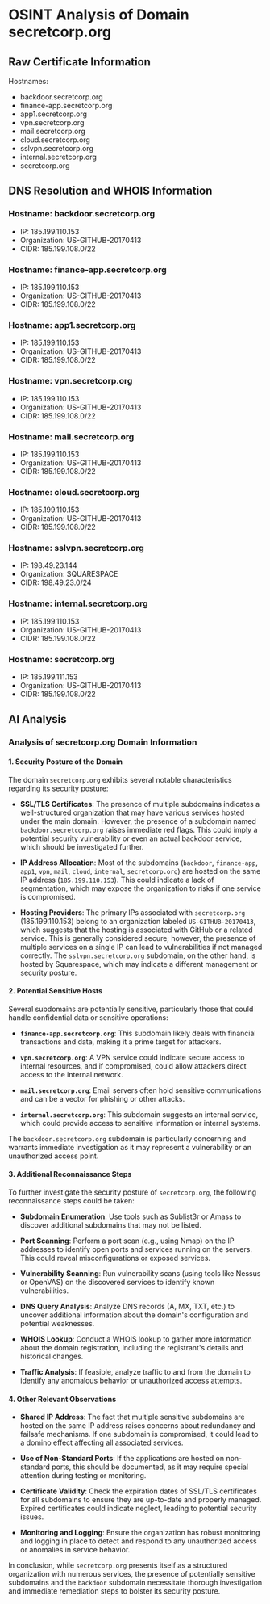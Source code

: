 # OSINT Analysis of Domain secretcorp.org

## Raw Certificate Information
Hostnames:
  - backdoor.secretcorp.org
  - finance-app.secretcorp.org
  - app1.secretcorp.org
  - vpn.secretcorp.org
  - mail.secretcorp.org
  - cloud.secretcorp.org
  - sslvpn.secretcorp.org
  - internal.secretcorp.org
  - secretcorp.org

## DNS Resolution and WHOIS Information

### Hostname: backdoor.secretcorp.org
- IP: 185.199.110.153
- Organization: US-GITHUB-20170413
- CIDR: 185.199.108.0/22

### Hostname: finance-app.secretcorp.org
- IP: 185.199.110.153
- Organization: US-GITHUB-20170413
- CIDR: 185.199.108.0/22

### Hostname: app1.secretcorp.org
- IP: 185.199.110.153
- Organization: US-GITHUB-20170413
- CIDR: 185.199.108.0/22

### Hostname: vpn.secretcorp.org
- IP: 185.199.110.153
- Organization: US-GITHUB-20170413
- CIDR: 185.199.108.0/22

### Hostname: mail.secretcorp.org
- IP: 185.199.110.153
- Organization: US-GITHUB-20170413
- CIDR: 185.199.108.0/22

### Hostname: cloud.secretcorp.org
- IP: 185.199.110.153
- Organization: US-GITHUB-20170413
- CIDR: 185.199.108.0/22

### Hostname: sslvpn.secretcorp.org
- IP: 198.49.23.144
- Organization: SQUARESPACE
- CIDR: 198.49.23.0/24

### Hostname: internal.secretcorp.org
- IP: 185.199.110.153
- Organization: US-GITHUB-20170413
- CIDR: 185.199.108.0/22

### Hostname: secretcorp.org
- IP: 185.199.111.153
- Organization: US-GITHUB-20170413
- CIDR: 185.199.108.0/22

## AI Analysis
### Analysis of secretcorp.org Domain Information

#### 1. Security Posture of the Domain
The domain `secretcorp.org` exhibits several notable characteristics regarding its security posture:

- **SSL/TLS Certificates**: The presence of multiple subdomains indicates a well-structured organization that may have various services hosted under the main domain. However, the presence of a subdomain named `backdoor.secretcorp.org` raises immediate red flags. This could imply a potential security vulnerability or even an actual backdoor service, which should be investigated further.

- **IP Address Allocation**: Most of the subdomains (`backdoor`, `finance-app`, `app1`, `vpn`, `mail`, `cloud`, `internal`, `secretcorp.org`) are hosted on the same IP address (`185.199.110.153`). This could indicate a lack of segmentation, which may expose the organization to risks if one service is compromised.

- **Hosting Providers**: The primary IPs associated with `secretcorp.org` (185.199.110.153) belong to an organization labeled `US-GITHUB-20170413`, which suggests that the hosting is associated with GitHub or a related service. This is generally considered secure; however, the presence of multiple services on a single IP can lead to vulnerabilities if not managed correctly. The `sslvpn.secretcorp.org` subdomain, on the other hand, is hosted by Squarespace, which may indicate a different management or security posture.

#### 2. Potential Sensitive Hosts
Several subdomains are potentially sensitive, particularly those that could handle confidential data or sensitive operations:

- **`finance-app.secretcorp.org`**: This subdomain likely deals with financial transactions and data, making it a prime target for attackers.

- **`vpn.secretcorp.org`**: A VPN service could indicate secure access to internal resources, and if compromised, could allow attackers direct access to the internal network.

- **`mail.secretcorp.org`**: Email servers often hold sensitive communications and can be a vector for phishing or other attacks.

- **`internal.secretcorp.org`**: This subdomain suggests an internal service, which could provide access to sensitive information or internal systems.

The `backdoor.secretcorp.org` subdomain is particularly concerning and warrants immediate investigation as it may represent a vulnerability or an unauthorized access point.

#### 3. Additional Reconnaissance Steps
To further investigate the security posture of `secretcorp.org`, the following reconnaissance steps could be taken:

- **Subdomain Enumeration**: Use tools such as Sublist3r or Amass to discover additional subdomains that may not be listed.

- **Port Scanning**: Perform a port scan (e.g., using Nmap) on the IP addresses to identify open ports and services running on the servers. This could reveal misconfigurations or exposed services.

- **Vulnerability Scanning**: Run vulnerability scans (using tools like Nessus or OpenVAS) on the discovered services to identify known vulnerabilities.

- **DNS Query Analysis**: Analyze DNS records (A, MX, TXT, etc.) to uncover additional information about the domain's configuration and potential weaknesses.

- **WHOIS Lookup**: Conduct a WHOIS lookup to gather more information about the domain registration, including the registrant's details and historical changes.

- **Traffic Analysis**: If feasible, analyze traffic to and from the domain to identify any anomalous behavior or unauthorized access attempts.

#### 4. Other Relevant Observations
- **Shared IP Address**: The fact that multiple sensitive subdomains are hosted on the same IP address raises concerns about redundancy and failsafe mechanisms. If one subdomain is compromised, it could lead to a domino effect affecting all associated services.

- **Use of Non-Standard Ports**: If the applications are hosted on non-standard ports, this should be documented, as it may require special attention during testing or monitoring.

- **Certificate Validity**: Check the expiration dates of SSL/TLS certificates for all subdomains to ensure they are up-to-date and properly managed. Expired certificates could indicate neglect, leading to potential security issues.

- **Monitoring and Logging**: Ensure the organization has robust monitoring and logging in place to detect and respond to any unauthorized access or anomalies in service behavior.

In conclusion, while `secretcorp.org` presents itself as a structured organization with numerous services, the presence of potentially sensitive subdomains and the `backdoor` subdomain necessitate thorough investigation and immediate remediation steps to bolster its security posture.